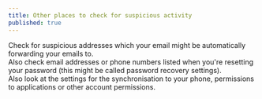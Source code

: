 ```yaml
---
title: Other places to check for suspicious activity
published: true
---
```

Check for suspicious addresses which your email might be automatically forwarding your emails to.
<br>
Also check email addresses or phone numbers listed when you're resetting your password (this might be called password recovery settings).
<br>
Also look at the settings for the synchronisation to your phone, permissions to applications or other account permissions.
<br>